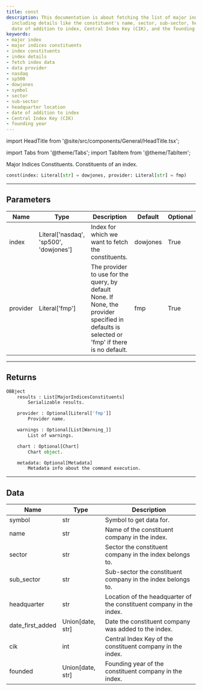 ```yaml
---
title: const
description: This documentation is about fetching the list of major index constituents
  including details like the constituent's name, sector, sub-sector, headquarter location,
  date of addition to index, Central Index Key (CIK), and the founding year.
keywords:
- major index
- major indices constituents
- index constituents
- index details
- fetch index data
- data provider
- nasdaq
- sp500
- dowjones
- symbol
- sector
- sub-sector
- headquarter location
- date of addition to index
- Central Index Key (CIK)
- founding year
---
```


import HeadTitle from '@site/src/components/General/HeadTitle.tsx';

<HeadTitle title="economy.const - Reference | OpenBB Platform Docs" />

import Tabs from '@theme/Tabs';
import TabItem from '@theme/TabItem';

Major Indices Constituents. Constituents of an index.

```python wordwrap
const(index: Literal[str] = dowjones, provider: Literal[str] = fmp)
```

---

## Parameters

<Tabs>
<TabItem value="standard" label="Standard">

| Name | Type | Description | Default | Optional |
| ---- | ---- | ----------- | ------- | -------- |
| index | Literal['nasdaq', 'sp500', 'dowjones'] | Index for which we want to fetch the constituents. | dowjones | True |
| provider | Literal['fmp'] | The provider to use for the query, by default None. If None, the provider specified in defaults is selected or 'fmp' if there is no default. | fmp | True |
</TabItem>

</Tabs>

---

## Returns

```python wordwrap
OBBject
    results : List[MajorIndicesConstituents]
        Serializable results.

    provider : Optional[Literal['fmp']]
        Provider name.

    warnings : Optional[List[Warning_]]
        List of warnings.

    chart : Optional[Chart]
        Chart object.

    metadata: Optional[Metadata]
        Metadata info about the command execution.
```

---

## Data

<Tabs>
<TabItem value="standard" label="Standard">

| Name | Type | Description |
| ---- | ---- | ----------- |
| symbol | str | Symbol to get data for. |
| name | str | Name of the constituent company in the index. |
| sector | str | Sector the constituent company in the index belongs to. |
| sub_sector | str | Sub-sector the constituent company in the index belongs to. |
| headquarter | str | Location of the headquarter of the constituent company in the index. |
| date_first_added | Union[date, str] | Date the constituent company was added to the index. |
| cik | int | Central Index Key of the constituent company in the index. |
| founded | Union[date, str] | Founding year of the constituent company in the index. |
</TabItem>

</Tabs>
